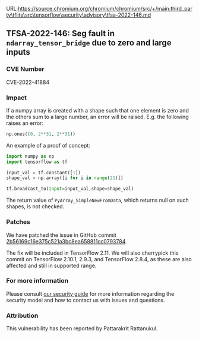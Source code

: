 URL:https://source.chromium.org/chromium/chromium/src/+/main:third_party\tflite\src\tensorflow\security\advisory\tfsa-2022-146.md
## TFSA-2022-146: Seg fault in `ndarray_tensor_bridge` due to zero and large inputs

### CVE Number
CVE-2022-41884

### Impact
If a numpy array is created with a shape such that one element is zero and the others sum to a large number, an error will be raised. E.g. the following raises an error:
```python
np.ones((0, 2**31, 2**31))
```
An example of a proof of concept:
```python
import numpy as np
import tensorflow as tf

input_val = tf.constant([1])
shape_val = np.array([i for i in range(21)])

tf.broadcast_to(input=input_val,shape=shape_val)
```
The return value of `PyArray_SimpleNewFromData`, which returns null on such shapes, is not checked.

### Patches
We have patched the issue in GitHub commit [2b56169c16e375c521a3bc8ea658811cc0793784](https://github.com/tensorflow/tensorflow/commit/2b56169c16e375c521a3bc8ea658811cc0793784).

The fix will be included in TensorFlow 2.11. We will also cherrypick this commit on TensorFlow 2.10.1, 2.9.3, and TensorFlow 2.8.4, as these are also affected and still in supported range.


### For more information
Please consult [our security guide](https://github.com/tensorflow/tensorflow/blob/master/SECURITY.md) for more information regarding the security model and how to contact us with issues and questions.


### Attribution
This vulnerability has been reported by Pattarakrit Rattanukul.
